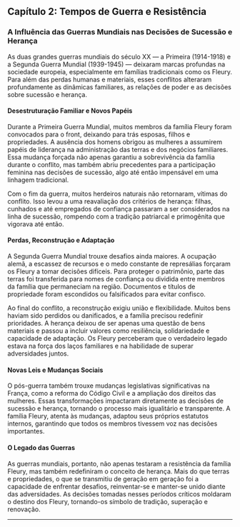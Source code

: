 
## Capítulo 2: Tempos de Guerra e Resistência

### A Influência das Guerras Mundiais nas Decisões de Sucessão e Herança

As duas grandes guerras mundiais do século XX — a Primeira (1914-1918) e a Segunda Guerra Mundial (1939-1945) — deixaram marcas profundas na sociedade europeia, especialmente em famílias tradicionais como os Fleury. Para além das perdas humanas e materiais, esses conflitos alteraram profundamente as dinâmicas familiares, as relações de poder e as decisões sobre sucessão e herança.

#### Desestruturação Familiar e Novos Papéis

Durante a Primeira Guerra Mundial, muitos membros da família Fleury foram convocados para o front, deixando para trás esposas, filhos e propriedades. A ausência dos homens obrigou as mulheres a assumirem papéis de liderança na administração das terras e dos negócios familiares. Essa mudança forçada não apenas garantiu a sobrevivência da família durante o conflito, mas também abriu precedentes para a participação feminina nas decisões de sucessão, algo até então impensável em uma linhagem tradicional.

Com o fim da guerra, muitos herdeiros naturais não retornaram, vítimas do conflito. Isso levou a uma reavaliação dos critérios de herança: filhas, cunhados e até empregados de confiança passaram a ser considerados na linha de sucessão, rompendo com a tradição patriarcal e primogênita que vigorava até então.

#### Perdas, Reconstrução e Adaptação

A Segunda Guerra Mundial trouxe desafios ainda maiores. A ocupação alemã, a escassez de recursos e o medo constante de represálias forçaram os Fleury a tomar decisões difíceis. Para proteger o patrimônio, parte das terras foi transferida para nomes de confiança ou dividida entre membros da família que permaneciam na região. Documentos e títulos de propriedade foram escondidos ou falsificados para evitar confisco.

Ao final do conflito, a reconstrução exigiu união e flexibilidade. Muitos bens haviam sido perdidos ou danificados, e a família precisou redefinir prioridades. A herança deixou de ser apenas uma questão de bens materiais e passou a incluir valores como resiliência, solidariedade e capacidade de adaptação. Os Fleury perceberam que o verdadeiro legado estava na força dos laços familiares e na habilidade de superar adversidades juntos.

#### Novas Leis e Mudanças Sociais

O pós-guerra também trouxe mudanças legislativas significativas na França, como a reforma do Código Civil e a ampliação dos direitos das mulheres. Essas transformações impactaram diretamente as decisões de sucessão e herança, tornando o processo mais igualitário e transparente. A família Fleury, atenta às mudanças, adaptou seus próprios estatutos internos, garantindo que todos os membros tivessem voz nas decisões importantes.

#### O Legado das Guerras

As guerras mundiais, portanto, não apenas testaram a resistência da família Fleury, mas também redefiniram o conceito de herança. Mais do que terras e propriedades, o que se transmitiu de geração em geração foi a capacidade de enfrentar desafios, reinventar-se e manter-se unido diante das adversidades. As decisões tomadas nesses períodos críticos moldaram o destino dos Fleury, tornando-os símbolo de tradição, superação e renovação.

---
```